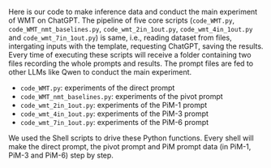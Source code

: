 Here is our code to make inference data and conduct the main experiment of WMT on ChatGPT. The pipeline of five core scripts (```code_WMT.py```, ```code_WMT_nmt_baselines.py```, ```code_wmt_2in_1out.py```, ```code_wmt_4in_1out.py``` and ```code_wmt_7in_1out.py```) is same, i.e., reading dataset from files, intergating inputs with the template, requesting ChatGPT, saving the results. Every time of executing these scripts will receive a folder containing two files recording the whole prompts and results. The prompt files are fed to other LLMs like Qwen to conduct the main experiment.
- ```code_WMT.py```: experiments of the direct prompt
- ```code_WMT_nmt_baselines.py```: experiments of the pivot prompt
- ```code_wmt_2in_1out.py```: experiments of the PiM-1 prompt
- ```code_wmt_4in_1out.py```: experiments of the PiM-3 prompt
- ```code_wmt_7in_1out.py```: experiments of the PiM-6 prompt

We used the Shell scripts to drive these Python functions. Every shell will make the direct prompt, the pivot prompt and PiM prompt data (in PiM-1, PiM-3 and PiM-6) step by step.